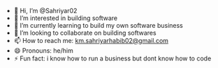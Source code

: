 - 👋 Hi, I’m @Sahriyar02
- 👀 I’m interested in building software
- 🌱 I’m currently learning to build my own software business
- 💞️ I’m looking to collaborate on building softwares
- 📫 How to reach me: km.sahriyarhabib02@gmail.com
- 😄 Pronouns: he/him
- ⚡ Fun fact: i know how to run a business but dont know how to code

<!---
Sahriyar02/Sahriyar02 is a ✨ special ✨ repository because its `README.md` (this file) appears on your GitHub profile.
You can click the Preview link to take a look at your changes.
--->

